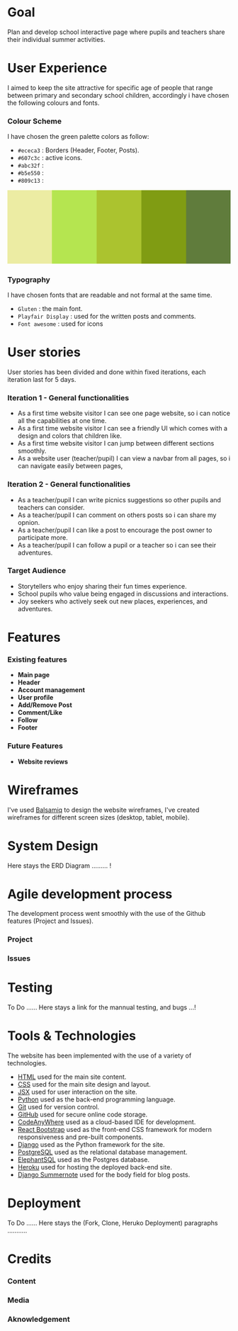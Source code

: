 # Goal
Plan and develop school interactive page where pupils and teachers share their individual summer activities. 

# User Experience
I aimed to keep the site attractive for specific age of people that range between primary and secondary school children, accordingly i have chosen the following colours and fonts.

### **Colour Scheme**
I have chosen the green palette colors as follow:
- `#ececa3` : Borders (Header, Footer, Posts).
- `#607c3c` : active icons.
- `#abc32f` : 
- `#b5e550` :
- `#809c13` : 

![colour schema](./src/assets/color-pallete.png)

### **Typography**
I have chosen fonts that are readable and not formal at the same time.
- `Gluten` : the main font.
- `Playfair Display` : used for the written posts and comments. 
- `Font awesome` : used for icons

# User stories
User stories has been divided and done within fixed iterations, each iteration last for 5 days.

### **Iteration 1 - General functionalities**
- As a first time website visitor I can see one page website, so i can notice all the capabilities at one time.
- As a first time website visitor I can see a friendly UI which comes with a design and colors that children like.
- As a first time website visitor I can  jump between different sections smoothly.
- As a website user (teacher/pupil) I can view a navbar from all pages, so i can navigate easily between pages, 

### **Iteration 2 - General functionalities**
- As a teacher/pupil I can write picnics suggestions so other pupils and teachers can consider.
- As a teacher/pupil I can comment on others posts so i can share my opnion. 
- As a teacher/pupil I can like a post to encourage the post owner to participate more.
- As a teacher/pupil I can follow a pupil or a teacher so i can see their adventures. 

### **Target Audience**
- Storytellers  who enjoy sharing their fun times experience.
- School pupils who  value being engaged in discussions and interactions.
- Joy seekers who actively seek out new places, experiences, and adventures.

# Features
### **Existing features**
- **Main page**
- **Header**
- **Account management**
- **User profile**
- **Add/Remove Post**
- **Comment/Like**
- **Follow**
- **Footer**
### **Future Features**
- **Website reviews**

# Wireframes
I've used [Balsamiq](https://balsamiq.com/wireframes) to design the website wireframes, 
I've created wireframes for different screen sizes (desktop, tablet, mobile).

# System Design
Here stays the ERD Diagram ......... !

# Agile development process
The development process went smoothly with the use of the Github features (Project and Issues).
### **Project**
### **Issues**

# Testing 
To Do ......
Here stays a link for the mannual testing, and bugs ...!


# Tools & Technologies
The website has been implemented with the use of a variety of technologies.

- [HTML](https://en.wikipedia.org/wiki/HTML) used for the main site content.
- [CSS](https://en.wikipedia.org/wiki/CSS) used for the main site design and layout.
- [JSX](https://legacy.reactjs.org/docs/introducing-jsx.html) used for user interaction on the site.
- [Python](https://www.python.org) used as the back-end programming language.
- [Git](https://git-scm.com) used for version control.
- [GitHub](https://github.com) used for secure online code storage.
- [CodeAnyWhere](https://codeanywhere.com) used as a cloud-based IDE for development.
- [React Bootstrap](https://react-bootstrap.netlify.app/) used as the front-end CSS framework for modern responsiveness and pre-built components.
- [Django](https://www.djangoproject.com) used as the Python framework for the site.
- [PostgreSQL](https://www.postgresql.org) used as the relational database management.
- [ElephantSQL](https://www.elephantsql.com) used as the Postgres database.
- [Heroku](https://www.heroku.com) used for hosting the deployed back-end site.
- [Django Summernote](https://github.com/summernote/django-summernote) used for the body field for blog posts.

# Deployment
To Do ......
Here stays the  (Fork, Clone, Heruko Deployment) paragraphs ........... 

# Credits
### **Content**
### **Media**
### **Aknowledgement**
